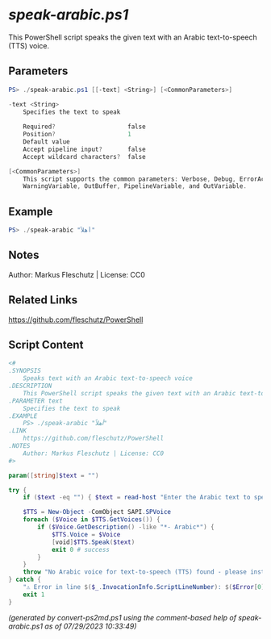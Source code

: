 *speak-arabic.ps1*
================

This PowerShell script speaks the given text with an Arabic text-to-speech (TTS) voice.

Parameters
----------
```powershell
PS> ./speak-arabic.ps1 [[-text] <String>] [<CommonParameters>]

-text <String>
    Specifies the text to speak
    
    Required?                    false
    Position?                    1
    Default value                
    Accept pipeline input?       false
    Accept wildcard characters?  false

[<CommonParameters>]
    This script supports the common parameters: Verbose, Debug, ErrorAction, ErrorVariable, WarningAction, 
    WarningVariable, OutBuffer, PipelineVariable, and OutVariable.
```

Example
-------
```powershell
PS> ./speak-arabic "أهلاً"

```

Notes
-----
Author: Markus Fleschutz | License: CC0

Related Links
-------------
https://github.com/fleschutz/PowerShell

Script Content
--------------
```powershell
<#
.SYNOPSIS
	Speaks text with an Arabic text-to-speech voice
.DESCRIPTION
	This PowerShell script speaks the given text with an Arabic text-to-speech (TTS) voice.
.PARAMETER text
	Specifies the text to speak
.EXAMPLE
	PS> ./speak-arabic "أهلاً"
.LINK
	https://github.com/fleschutz/PowerShell
.NOTES
	Author: Markus Fleschutz | License: CC0
#>

param([string]$text = "")

try {
	if ($text -eq "") { $text = read-host "Enter the Arabic text to speak" }

	$TTS = New-Object -ComObject SAPI.SPVoice
	foreach ($Voice in $TTS.GetVoices()) {
		if ($Voice.GetDescription() -like "*- Arabic*") { 
			$TTS.Voice = $Voice
			[void]$TTS.Speak($text)
			exit 0 # success
		}
	}
	throw "No Arabic voice for text-to-speech (TTS) found - please install one"
} catch {
	"⚠️ Error in line $($_.InvocationInfo.ScriptLineNumber): $($Error[0])"
	exit 1
}
```

*(generated by convert-ps2md.ps1 using the comment-based help of speak-arabic.ps1 as of 07/29/2023 10:33:49)*
